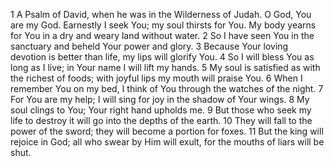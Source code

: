 1	A Psalm of David, when he was in the Wilderness of Judah. O God, You are my God. Earnestly I seek You; my soul thirsts for You. My body yearns for You in a dry and weary land without water.
2	So I have seen You in the sanctuary and beheld Your power and glory.
3	Because Your loving devotion is better than life, my lips will glorify You.
4	So I will bless You as long as I live; in Your name I will lift my hands.
5	My soul is satisfied as with the richest of foods; with joyful lips my mouth will praise You.
6	When I remember You on my bed, I think of You through the watches of the night.
7	For You are my help; I will sing for joy in the shadow of Your wings.
8	My soul clings to You; Your right hand upholds me.
9	But those who seek my life to destroy it will go into the depths of the earth.
10	They will fall to the power of the sword; they will become a portion for foxes.
11	But the king will rejoice in God; all who swear by Him will exult, for the mouths of liars will be shut.